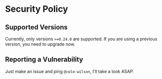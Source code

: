 # Security Policy

## Supported Versions
Currently, only versions `>=0.24.0` are supported. If you are using a previous version, you need to upgrade now.

## Reporting a Vulnerability

Just make an issue and ping `@cole-wilson`, I'll take a look ASAP.
